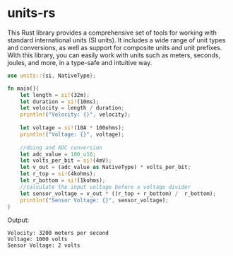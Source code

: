 # units-rs

This Rust library provides a comprehensive set of tools for working with standard international units (SI units). It includes a wide range of unit types and conversions, as well as support for composite units and unit prefixes. With this library, you can easily work with units such as meters, seconds, joules, and more, in a type-safe and intuitive way.

```rust
use units::{si, NativeType};

fn main(){
    let length = si!(32m);
    let duration = si!(10ms);
    let velocity = length / duration;
    println!("Velocity: {}", velocity);
    
    let voltage = si!(10A * 100ohms);
    println!("Voltage: {}", voltage);
    
    //doing and ADC conversion
    let adc_value = 100_u16;
    let volts_per_bit = si!(4mV);
    let v_out = (adc_value as NativeType) * volts_per_bit;
    let r_top = si!(4kohms);
    let r_bottom = si!(1kohms);
    //calculate the input voltage before a voltage divider
    let sensor_voltage = v_out * ((r_top + r_bottom) /  r_bottom);
    println!("Sensor Voltage: {}", sensor_voltage);
}
```

Output:

```
Velocity: 3200 meters per second
Voltage: 1000 volts
Sensor Voltage: 2 volts
```